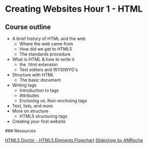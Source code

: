 Creating Websites Hour 1 - HTML
===============================

## Course outline

- A brief history of HTML and the web
	- Where the web came from
	- How did we get to HTML5
	- The standards procedure
- What is HTML & how to write it
	- the .html extension
	- Text editors and WYSIWYG's
- Structure with HTML
	- The basic document
- Writing tags
	- Introduction to tags
	- Attributes
	- Enclosing vs. Non-enclosing tags
- Text, lists, and more
- More on structure
	- HTML5 structuring tags
- Creating your first website

### Resources

[HTML5 Doctor - HTML5 Elements Flowchart](http://html5doctor.com/downloads/h5d-sectioning-flowchart.png)
[Slideshow by AMRoche](http://slides.com/alexroche/golin-code-academy-the-first-html#/)